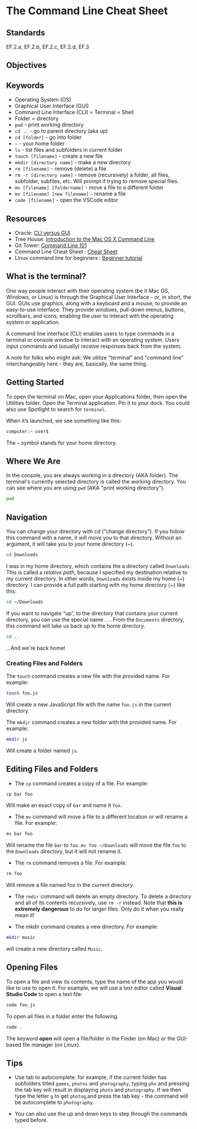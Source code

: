 # The Command Line Cheat Sheet

## Standards
EF.2.a, EF.2.b, EF.2.c, EF.2.d, EF.3

## Objectives

## Keywords

- Operating System (OS)
- Graphical User Interface (GUI)
- Command Line Interface (CLI) = Terminal = Shell
- Folder = directory
- `pwd` - print working directory
- `cd ..` - go to parent directory (aka up)
- `cd [folder]` - go into folder
- `~` - your home folder
- `ls` - list files and subfolders in current folder
- `touch [filename]` - create a new file
- `mkdir [directory name]` - make a new directory
- `rm [filename]` - remove (delete) a file
- `rm -r [directory name]` - remove (recursively) a folder, all files, subfolder, subfiles, etc. Will prompt if trying to remove special files.
- `mv [filename] [foldername]` - move a file to a different folder
- `mv [filename] [new filename]` - rename a file
- `code [filename]` - open the VSCode editor

## Resources

- Oracle: [CLI versus GUI](https://docs.oracle.com/cd/E19683-01/806-7612/startup-78447/index.html)
- Tree House: [Introduction to the Mac OS X Command Line](http://blog.teamtreehouse.com/introduction-to-the-mac-os-x-command-line)
- Git Tower: [Command Line 101](https://www.git-tower.com/learn/git/ebook/en/command-line/appendix/command-line-101)
- Command Line Cheat Sheet : [Cheat Sheet](https://www.makeuseof.com/tag/mac-terminal-commands-cheat-sheet/)
- Linux command line for beginners : [Beginner tutorial](https://tutorials.ubuntu.com/tutorial/command-line-for-beginners#0)


## What is the terminal?

One way people interact with their operating system (be it Mac OS, Windows, or Linux) is through the Graphical User Interface - or, in short, the GUI. GUIs use graphics, along with a keyboard and a mouse, to provide an easy-to-use interface. They provide windows, pull-down menus, buttons, scrollbars, and icons, enabling the user to interact with the operating system or application.

A command line interface (CLI) enables users to type commands in a terminal or console window to interact with an operating system. Users input commands and (usually) receive responses back from the system.

A note for folks who might ask: We utilize "terminal" and "command line" interchangeably here - they are, basically, the same thing.

## Getting Started

To open the terminal on Mac, open your Applications folder, then open the Utilities folder. Open the Terminal application. Pin it to your dock. You could also use Spotlight to search for `terminal`.

When it’s launched, we see something like this:

```bash
computer:~ user$
```

The `~` symbol stands for your home directory.

## Where We Are

In the console, you are always working in a directory (AKA folder). The terminal's currently selected directory is called the working directory. You can see where you are using `pwd` (AKA "print working directory").

```bash
pwd
```

## Navigation

You can change your directory with cd ("change directory"). If you follow this command with a name, it will move you to that directory. Without an argument, it will take you to your home directory (~).

```bash
cd Downloads
```

I was in my home directory, which contains the a directory called `Downloads`. This is called a _relative path_, because I specified my destination relative to my current directory. In other words, `Downloads` exists inside my home (~) directory. I can provide a full path starting with my home directory (~) like this:

```bash
cd ~/Downloads
```

If you want to navigate “up”, to the directory that contains your current directory, you can use the special name `..`. From the `Documents` directory, this command will take us back up to the home directory.

```bash
cd ..
```

...And we're back home!

### Creating Files and Folders

The `touch` command creates a new file with the provided name. For example:

```bash
touch foo.js
```

Will create a new JavaScript file with the name `foo.js` in the current directory.

The `mkdir` command creates a new folder with the provided name. For example:

```bash
mkdir js
```

Will create a folder named `js`.

## Editing Files and Folders

- The `cp` command creates a copy of a file. For example:

```bash
cp bar foo
```

Will make an exact copy of `bar` and name it `foo`.

- The `mv` command will move a file to a different location or will rename a file. For example:

```bash
mv bar foo
```

Will rename the file `bar` to `foo`. `mv foo ~/Downloads` will move the file `foo` to the `Downloads` directory, but it will not rename it.

- The `rm` command removes a file. For example:

```bash
rm foo
```

Will remove a file named foo in the current directory.

- The `rmdir` command will delete an empty directory. To delete a directory and all of its contents recursively, use `rm -r` instead. Note that **this is extremely dangerous** to do for larger files. Only do it whan you really mean it!

- The mkdir command creates a new directory. For example:

```bash
mkdir music
```

will create a new directory called `Music`.

## Opening Files

To open a file and view its contents, type the name of the app you would like to use to open it. For example, we will use a text editor called **Visual Studio Code** to open a text file:

```bash
code foo.js
```
To open all files in a folder enter the following. 

```bash 
code .
```

The keyword **open** will open a file/folder in the Finder (on Mac) or the GUI-based file manager (on Linux).

## Tips

* Use tab to autocomplete. for example, if the current folder has subfolders titled `games`, `photos` and `photography`, typing `pho` and pressing the tab key will result in displaying `photo` and `photography`. If we then type the letter `g` to get `photog`,and press the tab key - the command will be autocomplete to `photography`.

* You can also use the up and down keys to step through the commands typed before.



